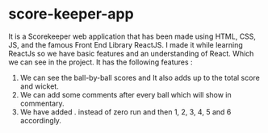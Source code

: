 # score-keeper-app
It is a Scorekeeper web application that has been made using HTML, CSS, JS, and the famous Front End Library ReactJS. 
I made it while learning ReactJs so  we have basic features and an understanding of React. Which we can see in the project.
It has the following features :
  1. We can see the ball-by-ball scores and It also adds up to the total score and wicket.
  2. We can add some comments after every ball which will show in commentary.
  3. We have added . instead of zero run and then 1, 2, 3, 4, 5 and 6 accordingly.
